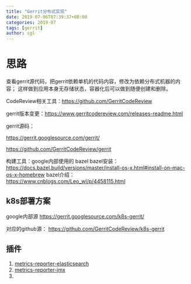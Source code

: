 ```yaml
---
title: "Gerrit分布式实现"
date: 2019-07-06T07:39:37+08:00
categories: 2019-07
tags: [gerrit]
author: sgl
---
```


思路
====
查看gerrit源代码，把gerrit依赖单机的代码内容，修改为依赖分布式机器的内容；
这样做到应用本身无存储状态，容器化后可以做到随便创建和删除。

CodeReview相关工具：https://github.com/GerritCodeReview

gerrit版本变更：https://www.gerritcodereview.com/releases-readme.html

gerrit源码：

https://gerrit.googlesource.com/gerrit/

https://github.com/GerritCodeReview/gerrit

构建工具：google内部使用的 bazel
bazel安装：https://docs.bazel.build/versions/master/install-os-x.html#install-on-mac-os-x-homebrew
bazel介绍：https://www.cnblogs.com/Leo_wl/p/4458115.html

k8s部署方案
----
google内部源
https://gerrit.googlesource.com/k8s-gerrit/

对应的github源：
https://github.com/GerritCodeReview/k8s-gerrit

插件
----
1. [metrics-reporter-elasticsearch](https://gerrit.googlesource.com/plugins%2Fmetrics-reporter-elasticsearch)
2. [metrics-reporter-jmx](https://gerrit.googlesource.com/plugins%2Fmetrics-reporter-jmx)
3. []()